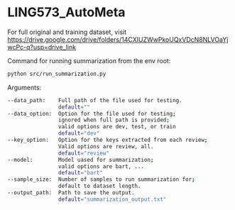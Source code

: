 # LING573_AutoMeta
For full original and training dataset, visit https://drive.google.com/drive/folders/14CXIUZWwPkoUQxVDcN8NLVOaYjwcPc-q?usp=drive_link

Command for running summarization from the env root:
```bash
python src/run_summarization.py
```
Arguments:
```bash
--data_path:    Full path of the file used for testing.
                default=""
--data_option:  Option for the file used for testing;
                ignored when full path is provided;
                valid options are dev, test, or train
                default="dev"
--key_option:   Option for the keys extracted from each review;
                Valid options are review, all.
                default="review"
--model:        Model uased for summarization;
                valid options are bart, ...
                default="bart"
--sample_size:  Number of samples to run summarization for;
                default to dataset length.
--output_path:  Path to save the output.
                default="summarization_output.txt"
```
